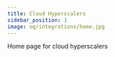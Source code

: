 ```yaml
---
title: Cloud Hyperscalers
sidebar_position: 1
image: og/integrations/home.jpg
---
```


Home page for cloud hyperscalers